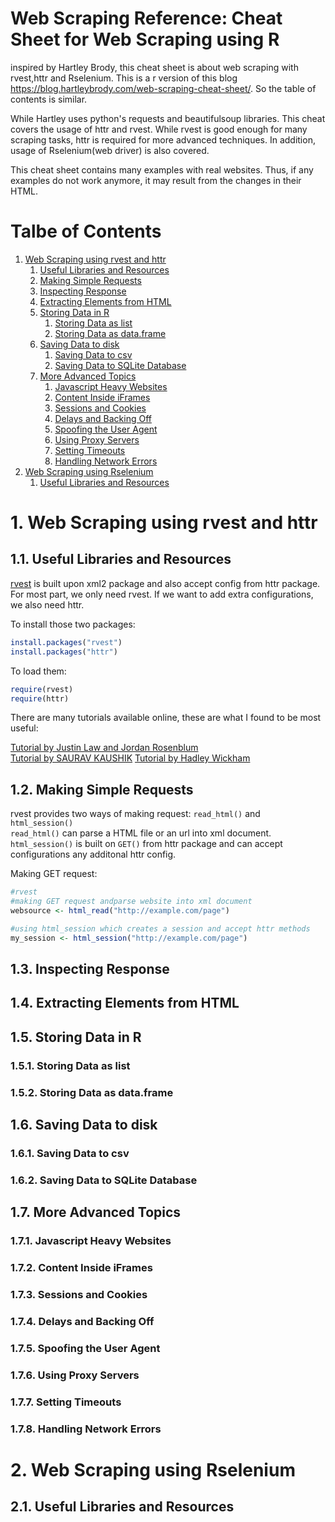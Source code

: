 # Web Scraping Reference: Cheat Sheet for Web Scraping using R

inspired by Hartley Brody, this cheat sheet is about web scraping with rvest,httr and Rselenium. This is a r version of this blog https://blog.hartleybrody.com/web-scraping-cheat-sheet/. So the table of contents is similar.

While Hartley uses python's requests and beautifulsoup libraries. This cheat covers the usage of httr and rvest. While rvest is good enough for many scraping tasks, httr is required for more advanced techniques. In addition, usage of Rselenium(web driver) is also covered.

This cheat sheet contains many examples with real websites. Thus, if any examples do not work anymore, it may result from the changes in their HTML.

# Talbe of Contents
1. <a href="#rvest">Web Scraping using rvest and httr</a>
	1. <a href="#rvest1">Useful Libraries and Resources</a>
	1. <a href="#rvest2">Making Simple Requests</a>
	1. <a href="#rvest3">Inspecting Response</a>
	1. <a href="#rvest4">Extracting Elements from HTML</a>
	1. <a href="#rvest5">Storing Data in R</a>
		1. <a href="#rvest5.1">Storing Data as list</a>
		1. <a href="#rvest5.2">Storing Data as data.frame</a>
	1. <a href="#rvest6">Saving Data to disk</a>
		1. <a href="#rvest6.1">Saving Data to csv</a>
		1. <a href="#rvest6.2">Saving Data to SQLite Database</a>
	1. <a href="#rvest7">More Advanced Topics</a>
		1. <a href="#rvest7.1">Javascript Heavy Websites</a>
		1. <a href="#rvest7.2">Content Inside iFrames</a>
		1. <a href="#rvest7.3">Sessions and Cookies</a>
		1. <a href="#rvest7.4">Delays and Backing Off</a>
		1. <a href="#rvest7.5">Spoofing the User Agent</a>
		1. <a href="#rvest7.6">Using Proxy Servers</a>
		1. <a href="#rvest7.7">Setting Timeouts</a>
		1. <a href="#rvest7.8">Handling Network Errors</a>
1. <a href="#rselenium">Web Scraping using Rselenium</a>
	1. <a href="#rselenium1">Useful Libraries and Resources</a>

# 1. <a name="rvest">Web Scraping using rvest and httr</a>
## 1.1. <a name="rvest1">Useful Libraries and Resources</a>

[rvest](https://github.com/hadley/rvest) is built upon xml2 package and also accept config from httr package. For most part, we only need rvest. If we want to add extra configurations, we also need httr.

To install those two packages:

```r
install.packages("rvest")
install.packages("httr")
```

To load them:

```r
require(rvest)
require(httr)
```

There are many tutorials available online, these are what I found to be most useful:

[Tutorial by Justin Law and Jordan Rosenblum](https://stat4701.github.io/edav/2015/04/02/rvest_tutorial/)  
[Tutorial by  SAURAV KAUSHIK](https://www.analyticsvidhya.com/blog/2017/03/beginners-guide-on-web-scraping-in-r-using-rvest-with-hands-on-knowledge/)
[Tutorial by Hadley Wickham](http://blog.rstudio.com/2014/11/24/rvest-easy-web-scraping-with-r/)


## 1.2. <a name="rvest2">Making Simple Requests</a>

rvest provides two ways of making request: `read_html()` and `html_session()`  
`read_html()` can parse a HTML file or an url into xml document. `html_session()` is built on `GET()` from httr package and can accept configurations any additonal httr config.  

Making GET request:

```r
#rvest
#making GET request andparse website into xml document
websource <- html_read("http://example.com/page")

#using html_session which creates a session and accept httr methods
my_session <- html_session("http://example.com/page")
```

## 1.3. <a name="rvest3">Inspecting Response</a>


## 1.4. <a name="rvest4">Extracting Elements from HTML</a>
## 1.5. <a name="rvest5">Storing Data in R</a>
### 1.5.1. <a name="rvest5.1">Storing Data as list</a>
### 1.5.2. <a name="rvest5.2">Storing Data as data.frame</a>
## 1.6. <a name="rvest6">Saving Data to disk</a>
### 1.6.1. <a name="rvest6.1">Saving Data to csv</a>
### 1.6.2. <a name="rvest6.2">Saving Data to SQLite Database</a>
## 1.7. <a name="rvest7">More Advanced Topics</a>
### 1.7.1. <a name="rvest7.1">Javascript Heavy Websites</a>
### 1.7.2. <a name="rvest7.2">Content Inside iFrames</a>
### 1.7.3. <a name="rvest7.3">Sessions and Cookies</a>
### 1.7.4. <a name="rvest7.4">Delays and Backing Off</a>
### 1.7.5. <a name="rvest7.5">Spoofing the User Agent</a>
### 1.7.6. <a name="rvest7.6">Using Proxy Servers</a>
### 1.7.7. <a name="rvest7.7">Setting Timeouts</a>
### 1.7.8. <a name="rvest7.8">Handling Network Errors</a>
# 2. <a name="rselenium">Web Scraping using Rselenium</a>
## 2.1. <a name="rselenium1">Useful Libraries and Resources</a>
